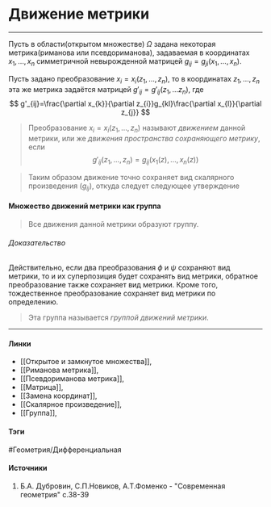 # Движение метрики
***
Пусть в области(открытом множестве) $\Omega$ задана некоторая метрика(риманова или псевдориманова), задаваемая в координатах $x_{1},\dots,x_{n}$ симметричной невырожденной матрицей $g_{ij}=g_{ji}(x_{1},\dots,x_{n})$.

Пусть задано преобразование $x_{i}=x_{i}(z_{1},\dots,z_{n})$, то в координатах $z_{1},\dots,z_{n}$ эта же метрика задаётся матрицей $g'_{ij}=g'_{ij}(z_{1},\dots z_{n})$, где
$$
g'_{ij}=\frac{\partial x_{k}}{\partial z_{i}}g_{kl}\frac{\partial x_{l}}{\partial z_{j}}
$$
> Преобразование $x_{i}=x_{i}(z_{1},\dots,z_{n})$ называют *движением* данной метрики, или же *движения пространства сохраняющего метрику*, если $$g'_{ij}(z_{1},\dots,z_{n})=g_{ij}(x_{1}(z),\dots,x_{n}(z))$$

>Таким образом движение точно сохраняет вид скалярного произведения $(g_{ij})$, откуда следует следующее утверждение

#### Множество движений метрики как группа
> Все движения данной метрики образуют группу.

###### Доказательство
Действительно, если два преобразования $\phi$ и $\psi$ сохраняют вид метрики, то и их суперпозиция будет сохранять вид метрики, обратное преобразование также сохраняет вид метрики. Кроме того, тождественное преобразование сохраняет вид метрики по определению.

>Эта группа называется *группой движений метрики*.
***
#### Линки
- [[Открытое и замкнутое множества]],
- [[Риманова метрика]],
- [[Псевдориманова метрика]],
- [[Матрица]],
- [[Замена координат]],
- [[Скалярное произведение]],
- [[Группа]],
#### Тэги
 #Геометрия/Дифференциальная 
#### Источники
1. Б.А. Дубровин, С.П.Новиков, А.Т.Фоменко - "Современная геометрия" с.38-39